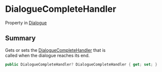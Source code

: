 # DialogueCompleteHandler

Property in [Dialogue](yarn.dialogue.md)

## Summary

Gets or sets the [DialogueCompleteHandler](yarn.dialoguecompletehandler.md) that is\
called when the dialogue reaches its end.

```csharp
public DialogueCompleteHandler? DialogueCompleteHandler { get; set; }
```
